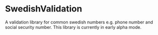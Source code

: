SwedishValidation
=================

A validation library for common swedish numbers e.g. phone number and social security number.
This library is currently in early alpha mode.
